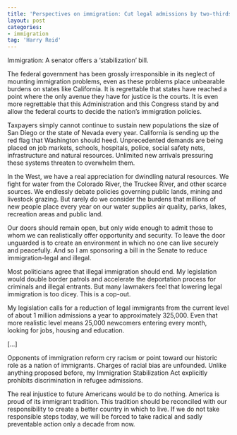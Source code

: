 ```yaml
---
title: 'Perspectives on immigration: Cut legal admissions by two-thirds'
layout: post
categories:
- immigration
tag: 'Harry Reid'
---
```


Immigration: A senator offers a ‘stabilization’ bill.

The federal government has been grossly irresponsible in its neglect of mounting immigration problems, even as these problems place unbearable burdens on states like California. It is regrettable that states have reached a point where the only avenue they have for justice is the courts. It is even more regrettable that this Administration and this Congress stand by and allow the federal courts to decide the nation’s immigration policies.

Taxpayers simply cannot continue to sustain new populations the size of San Diego or the state of Nevada every year. California is sending up the red flag that Washington should heed. Unprecedented demands are being placed on job markets, schools, hospitals, police, social safety nets, infrastructure and natural resources. Unlimited new arrivals pressuring these systems threaten to overwhelm them.

In the West, we have a real appreciation for dwindling natural resources. We fight for water from the Colorado River, the Truckee River, and other scarce sources. We endlessly debate policies governing public lands, mining and livestock grazing. But rarely do we consider the burdens that millions of new people place every year on our water supplies air quality, parks, lakes, recreation areas and public land.

Our doors should remain open, but only wide enough to admit those to whom we can realistically offer opportunity and security. To leave the door unguarded is to create an environment in which no one can live securely and peacefully. And so I am sponsoring a bill in the Senate to reduce immigration-legal and illegal.

Most politicians agree that illegal immigration should end. My legislation would double border patrols and accelerate the deportation process for criminals and illegal entrants. But many lawmakers feel that lowering legal immigration is too dicey. This is a cop-out.

My legislation calls for a reduction of legal immigrants from the current level of about 1 million admissions a year to approximately 325,000. Even that more realistic level means 25,000 newcomers entering every month, looking for jobs, housing and education.

\[…\]

Opponents of immigration reform cry racism or point toward our historic role as a nation of immigrants. Charges of racial bias are unfounded. Unlike anything proposed before, my Immigration Stabilization Act explicitly prohibits discrimination in refugee admissions.

The real injustice to future Americans would be to do nothing. America is proud of its immigrant tradition. This tradition should be reconciled with our responsibility to create a better country in which to live. If we do not take responsible steps today, we will be forced to take radical and sadly preventable action only a decade from now.
